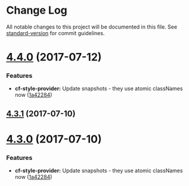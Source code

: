 # Change Log

All notable changes to this project will be documented in this file.
See [standard-version](https://github.com/conventional-changelog/standard-version) for commit guidelines.

<a name="4.4.0"></a>
# [4.4.0](https://github.com/sejoker/cf-ui/compare/cf-builder-pagination@4.2.6...cf-builder-pagination@4.4.0) (2017-07-12)


### Features

* **cf-style-provider:** Update snapshots - they use atomic classNames now ([1a42284](https://github.com/sejoker/cf-ui/commit/1a42284))




<a name="4.3.1"></a>
## [4.3.1](https://github.com/koddsson/cf-ui/compare/cf-builder-pagination@4.3.0...cf-builder-pagination@4.3.1) (2017-07-10)




<a name="4.3.0"></a>
# [4.3.0](https://github.com/koddsson/cf-ui/compare/cf-builder-pagination@4.2.6...cf-builder-pagination@4.3.0) (2017-07-10)


### Features

* **cf-style-provider:** Update snapshots - they use atomic classNames now ([1a42284](https://github.com/koddsson/cf-ui/commit/1a42284))
